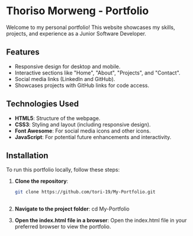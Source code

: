 # Thoriso Morweng - Portfolio

Welcome to my personal portfolio! This website showcases my skills, projects, and experience as a Junior Software Developer.

## Features
- Responsive design for desktop and mobile.
- Interactive sections like "Home", "About", "Projects", and "Contact".
- Social media links (LinkedIn and GitHub).
- Showcases projects with GitHub links for code access.

## Technologies Used
- **HTML5**: Structure of the webpage.
- **CSS3**: Styling and layout (including responsive design).
- **Font Awesome**: For social media icons and other icons.
- **JavaScript**: For potential future enhancements and interactivity.

## Installation

To run this portfolio locally, follow these steps:

1. **Clone the repository**:
   ```bash
   git clone https://github.com/tori-19/My-Portfolio.git
 
2. **Navigate to the project folder**:
   cd My-Portfolio

3. **Open the index.html file in a browser**:
   Open the index.html file in your preferred browser to view the portfolio.
